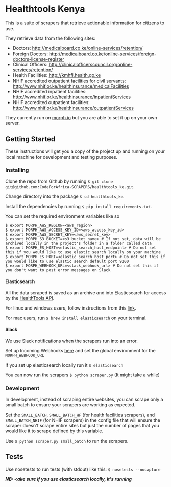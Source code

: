 # Healthtools Kenya

This is a suite of scrapers that retrieve actionable information for citizens to use.

They retrieve data from the following sites:

- Doctors: http://medicalboard.co.ke/online-services/retention/
- Foreign Doctors: http://medicalboard.co.ke/online-services/foreign-doctors-license-register
- Clinical Officers: http://clinicalofficerscouncil.org/online-services/retention/
- Health Facilities: http://kmhfl.health.go.ke
- NHIF accredited outpatient facilities for civil servants: http://www.nhif.or.ke/healthinsurance/medicalFacilities
- NHIF accredited inpatient facilities: http://www.nhif.or.ke/healthinsurance/inpatientServices
- NHIF accredited outpatient facilities: http://www.nhif.or.ke/healthinsurance/outpatientServices

They currently run on [morph.io](http://morph.io) but you are able to set it up on your own server.

## Getting Started

These instructions will get you a copy of the project up and running on your local machine for development and testing purposes.

### Installing

Clone the repo from Github by running `$ git clone git@github.com:CodeForAfrica-SCRAPERS/healthtools_ke.git`.

Change directory into the package `$ cd healthtools_ke`.

Install the dependencies by running `$ pip install requirements.txt`.

You can set the required environment variables like so

    $ export MORPH_AWS_REGION=<aws_region>
    $ export MORPH_AWS_ACCESS_KEY_ID=<aws_access_key_id>
    $ export MORPH_AWS_SECRET_KEY=<aws_secret_key>
    $ export MORPH_S3_BUCKET=<s3_bucket_name> # If not set, data will be archived locally in the project's folder in a folder called data
    $ export MORPH_ES_HOST=<elastic_search_host_endpoint> # Do not set this if you would like to use elastic search locally on your machine
    $ export MORPH_ES_PORT=<elastic_search_host_port> # Do not set this if you would like to use elastic search default port 9200
    $ export MORPH_WEBHOOK_URL=<slack_webhook_url> # Do not set this if you don't want to post error messages on Slack

#### Elasticsearch

All the data scraped is saved as an archive and into Elasticsearch for access by the [HealthTools API](https://github.com/CodeForAfricaLabs/HealthTools.API).

For linux and windows users, follow instructions from this [link](https://www.elastic.co/guide/en/elasticsearch/reference/current/setup.html).

For mac users, run `$ brew install elasticsearch` on your terminal.

#### Slack

We use Slack notifications when the scrapers run into an error.

Set up Incoming Webhooks [here](https://slack.com/signin?redir=%2Fservices%2Fnew%2Fincoming-webhook) and set the global environment for the `MORPH_WEBHOOK_URL`

If you set up elasticsearch locally run it `$ elasticsearch`

You can now run the scrapers `$ python scraper.py` (It might take a while)

### Development

In development, instead of scraping entire websites, you can scrape only a small batch to ensure your scrapers are working as expected.

Set the `SMALL_BATCH`, `SMALL_BATCH_HF` (for health facilities scrapers), and `SMALL_BATCH_NHIF` (for NHIF scrapers) in the config file that will ensure the scraper doesn't scrape entire sites but just the number of pages that you would like it to scrape defined by this variable.

Use `$ python scraper.py small_batch` to run the scrapers.


## Tests

Use nosetests to run tests (with stdout) like this:
```$ nosetests --nocapture```

_**NB: <ake sure if you use elasticsearch locally, it's running**_
